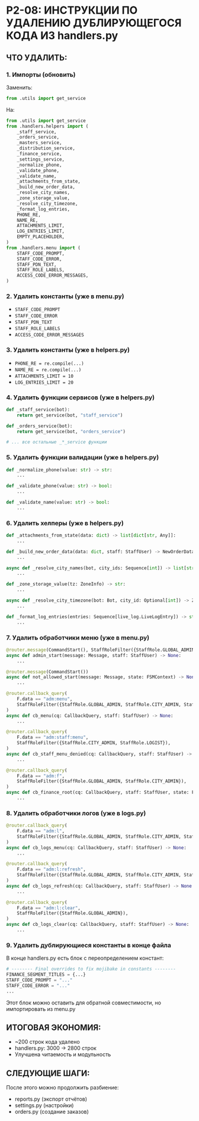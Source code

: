 # P2-08: ИНСТРУКЦИИ ПО УДАЛЕНИЮ ДУБЛИРУЮЩЕГОСЯ КОДА ИЗ handlers.py

## ЧТО УДАЛИТЬ:

### 1. Импорты (обновить)
Заменить:
```python
from .utils import get_service
```
На:
```python
from .utils import get_service
from .handlers.helpers import (
    _staff_service,
    _orders_service,
    _masters_service,
    _distribution_service,
    _finance_service,
    _settings_service,
    _normalize_phone,
    _validate_phone,
    _validate_name,
    _attachments_from_state,
    _build_new_order_data,
    _resolve_city_names,
    _zone_storage_value,
    _resolve_city_timezone,
    _format_log_entries,
    PHONE_RE,
    NAME_RE,
    ATTACHMENTS_LIMIT,
    LOG_ENTRIES_LIMIT,
    EMPTY_PLACEHOLDER,
)
from .handlers.menu import (
    STAFF_CODE_PROMPT,
    STAFF_CODE_ERROR,
    STAFF_PDN_TEXT,
    STAFF_ROLE_LABELS,
    ACCESS_CODE_ERROR_MESSAGES,
)
```

### 2. Удалить константы (уже в menu.py)
- `STAFF_CODE_PROMPT`
- `STAFF_CODE_ERROR`
- `STAFF_PDN_TEXT`
- `STAFF_ROLE_LABELS`
- `ACCESS_CODE_ERROR_MESSAGES`

### 3. Удалить константы (уже в helpers.py)
- `PHONE_RE = re.compile(...)`
- `NAME_RE = re.compile(...)`
- `ATTACHMENTS_LIMIT = 10`
- `LOG_ENTRIES_LIMIT = 20`

### 4. Удалить функции сервисов (уже в helpers.py)
```python
def _staff_service(bot):
    return get_service(bot, "staff_service")

def _orders_service(bot):
    return get_service(bot, "orders_service")

# ... все остальные _*_service функции
```

### 5. Удалить функции валидации (уже в helpers.py)
```python
def _normalize_phone(value: str) -> str:
    ...

def _validate_phone(value: str) -> bool:
    ...

def _validate_name(value: str) -> bool:
    ...
```

### 6. Удалить хелперы (уже в helpers.py)
```python
def _attachments_from_state(data: dict) -> list[dict[str, Any]]:
    ...

def _build_new_order_data(data: dict, staff: StaffUser) -> NewOrderData:
    ...

async def _resolve_city_names(bot, city_ids: Sequence[int]) -> list[str]:
    ...

def _zone_storage_value(tz: ZoneInfo) -> str:
    ...

async def _resolve_city_timezone(bot: Bot, city_id: Optional[int]) -> ZoneInfo:
    ...

def _format_log_entries(entries: Sequence[live_log.LiveLogEntry]) -> str:
    ...
```

### 7. Удалить обработчики меню (уже в menu.py)
```python
@router.message(CommandStart(), StaffRoleFilter({StaffRole.GLOBAL_ADMIN, StaffRole.CITY_ADMIN, StaffRole.LOGIST}))
async def admin_start(message: Message, staff: StaffUser) -> None:
    ...

@router.message(CommandStart())
async def not_allowed_start(message: Message, state: FSMContext) -> None:
    ...

@router.callback_query(
    F.data == "adm:menu",
    StaffRoleFilter({StaffRole.GLOBAL_ADMIN, StaffRole.CITY_ADMIN, StaffRole.LOGIST}),
)
async def cb_menu(cq: CallbackQuery, staff: StaffUser) -> None:
    ...

@router.callback_query(
    F.data == "adm:staff:menu",
    StaffRoleFilter({StaffRole.CITY_ADMIN, StaffRole.LOGIST}),
)
async def cb_staff_menu_denied(cq: CallbackQuery, staff: StaffUser) -> None:
    ...

@router.callback_query(
    F.data == "adm:f",
    StaffRoleFilter({StaffRole.GLOBAL_ADMIN, StaffRole.CITY_ADMIN}),
)
async def cb_finance_root(cq: CallbackQuery, staff: StaffUser, state: FSMContext) -> None:
    ...
```

### 8. Удалить обработчики логов (уже в logs.py)
```python
@router.callback_query(
    F.data == "adm:l",
    StaffRoleFilter({StaffRole.GLOBAL_ADMIN, StaffRole.CITY_ADMIN, StaffRole.LOGIST}),
)
async def cb_logs_menu(cq: CallbackQuery, staff: StaffUser) -> None:
    ...

@router.callback_query(
    F.data == "adm:l:refresh",
    StaffRoleFilter({StaffRole.GLOBAL_ADMIN, StaffRole.CITY_ADMIN, StaffRole.LOGIST}),
)
async def cb_logs_refresh(cq: CallbackQuery, staff: StaffUser) -> None:
    ...

@router.callback_query(
    F.data == "adm:l:clear",
    StaffRoleFilter({StaffRole.GLOBAL_ADMIN}),
)
async def cb_logs_clear(cq: CallbackQuery, staff: StaffUser) -> None:
    ...
```

### 9. Удалить дублирующиеся константы в конце файла
В конце handlers.py есть блок с переопределением констант:
```python
# -------- Final overrides to fix mojibake in constants --------
FINANCE_SEGMENT_TITLES = {...}
STAFF_CODE_PROMPT = "..."
STAFF_CODE_ERROR = "..."
...
```
Этот блок можно оставить для обратной совместимости, но импортировать из menu.py

## ИТОГОВАЯ ЭКОНОМИЯ:
- ~200 строк кода удалено
- handlers.py: 3000 → 2800 строк
- Улучшена читаемость и модульность

## СЛЕДУЮЩИЕ ШАГИ:
После этого можно продолжить разбиение:
- reports.py (экспорт отчётов)
- settings.py (настройки)
- orders.py (создание заказов)
